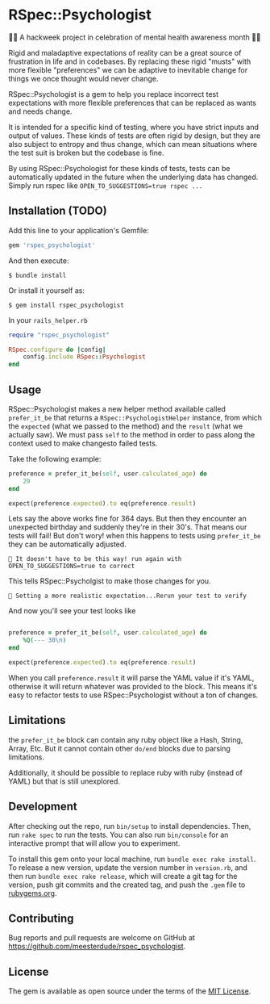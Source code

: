 # RSpec::Psychologist

💆💆  A hackweek project in celebration of mental health awareness month 💆💆 

Rigid and maladaptive expectations of reality can be a great source of frustration in life and in codebases. By replacing these rigid "musts" with more flexible "preferences" we can be adaptive to inevitable change for things we once thought would never change. 

RSpec::Psychologist is a gem to help you replace incorrect test expectations with more flexible preferences that can be replaced as wants and needs change. 

It is intended for a specific kind of testing, where you have strict inputs and output of values. These kinds of tests are often rigid by design, but they are also subject to entropy and thus change, which can mean situations where the test suit is broken but the codebase is fine. 

By using RSpec::Psychologist for these kinds of tests, tests can be automatically updated in the future when the underlying data has changed. Simply run rspec like `OPEN_TO_SUGGESTIONS=true rspec ...` 

## Installation (TODO)

Add this line to your application's Gemfile:

```ruby
gem 'rspec_psychologist'
```

And then execute:

    $ bundle install

Or install it yourself as:

    $ gem install rspec_psychologist

In your `rails_helper.rb`
```ruby
require "rspec_psychologist"

RSpec.configure do |config|
    config.include RSpec::Psychologist
end

```



## Usage

RSpec::Psychologist makes a new helper method available called `prefer_it_be` that returns a `RSpec::PsychologistHelper` instance, from which the `expected` (what we passed to the method) and the `result` (what we actually saw). We must pass `self` to the method in order to pass along the context used to make changesto failed tests. 

Take the following example:

```ruby
preference = prefer_it_be(self, user.calculated_age) do
    29
end 

expect(preference.expected).to eq(preference.result)

```

Lets say the above works fine for 364 days. But then they encounter an unexpected birthday and suddenly they're in their 30's. That means our tests will fail!
But don't wory! when this happens to tests using `prefer_it_be` they can be automatically adjusted. 

```
🙋 It doesn't have to be this way! run again with OPEN_TO_SUGGESTIONS=true to correct

```
This tells RSpec::Psycholgist to make those changes for you. 
```
💁 Setting a more realistic expectation...Rerun your test to verify

```
And now you'll see your test looks like 
```ruby

preference = prefer_it_be(self, user.calculated_age) do
    %Q(--- 30\n)
end 

expect(preference.expected).to eq(preference.result)
```

When you call `preference.result` it will parse the YAML value if it's YAML, otherwise it will return whatever was provided to the block. This means it's easy to refactor tests to use RSpec::Psychologist without a ton of changes. 

## Limitations

the `prefer_it_be` block can contain any ruby object like a Hash, String, Array, Etc. But it cannot contain other `do/end` blocks due to parsing limitations. 

Additionally, it should be possible to replace ruby with ruby (instead of YAML) but that is still unexplored. 

## Development

After checking out the repo, run `bin/setup` to install dependencies. Then, run `rake spec` to run the tests. You can also run `bin/console` for an interactive prompt that will allow you to experiment.

To install this gem onto your local machine, run `bundle exec rake install`. To release a new version, update the version number in `version.rb`, and then run `bundle exec rake release`, which will create a git tag for the version, push git commits and the created tag, and push the `.gem` file to [rubygems.org](https://rubygems.org).

## Contributing

Bug reports and pull requests are welcome on GitHub at https://github.com/meesterdude/rspec_psychologist.

## License

The gem is available as open source under the terms of the [MIT License](https://opensource.org/licenses/MIT).
